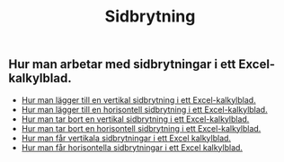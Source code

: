 ﻿---
title: Sidbrytning
second_title: Aspose.Cells Cloud Documen
type: docs
url: /sv/working-with-pagebreaks/
aliases: [/working-with-pagebreaks/]
keywords: Get, add, delete, and update page break in an Excel worksheet
description: Aspose.Cells Cloud REST API stöd för att hämta, lägga till, ta bort och uppdatera sidbrytning i ett Excel-kalkylblad. SDK stöder olika utvecklingsspråk. De inkluderar Android, C#, Go, Java, NodeJS, Perl, PHP, Python, Ruby och swift
weight: 100
kwords: Excel, Office Cloud, REST API, Spreadsheet, PDF, CSV, Json, Markdwon, PageBreaks
---
## Hur man arbetar med sidbrytningar i ett Excel-kalkylblad.

- [Hur man lägger till en vertikal sidbrytning i ett Excel-kalkylblad.](/cells/sv/page-breaks/add-vertical-page-break/)
- [Hur man lägger till en horisontell sidbrytning i ett Excel-kalkylblad.](/cells/sv/page-breaks/add-horizontal-page-break/)
- [Hur man tar bort en vertikal sidbrytning i ett Excel-kalkylblad.](/cells/sv/page-breaks/delete-vertical-page-break/)
- [Hur man tar bort en horisontell sidbrytning i ett Excel-kalkylblad.](/cells/sv/page-breaks/delete-vertical-page-break/)
- [Hur man får vertikala sidbrytningar i ett Excel kalkylblad.](/cells/sv/page-breaks/get-vertical-page-breaks/)
- [Hur man får horisontella sidbrytningar i ett Excel kalkylblad.](/cells/sv/page-breaks/get-vertical-page-breaks/)
